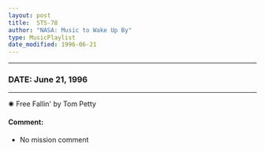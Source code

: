 ```yaml
---
layout: post
title:  STS-78
author: "NASA: Music to Wake Up By"
type: MusicPlaylist
date_modified: 1996-06-21
---
```


----
### DATE: June 21, 1996
----
✺ Free Fallin' by Tom Petty

#### Comment:
* No mission comment
